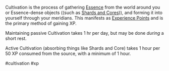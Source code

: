 Cultivation is the process of gathering [Essence](Essence.md) from the world around you or Essence-dense objects ((such as [Shards and Cores](Shards%20and%20Cores.md))), and forming it into yourself through your meridians. This manifests as [Experience Points](Experience%20Points.md) and is the primary method of gaining XP.

Maintaining passive Cultivation takes 1 hr per day, but may be done *during* a short rest.

Active Cultivation (absorbing things like Shards and Core) takes 1 hour per 50 XP consumed from the source, with a minimum of 1 hour.

#cultivation
#xp